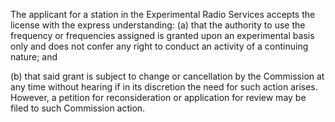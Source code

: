 The applicant for a station in the Experimental Radio Services accepts the license with the express understanding: (a) that the authority to use the frequency or frequencies assigned is granted upon an experimental basis only and does not confer any right to conduct an activity of a continuing nature; and

(b) that said grant is subject to change or cancellation by the Commission at any time without hearing if in its discretion the need for such action arises. However, a petition for reconsideration or application for review may be filed to such Commission action.

